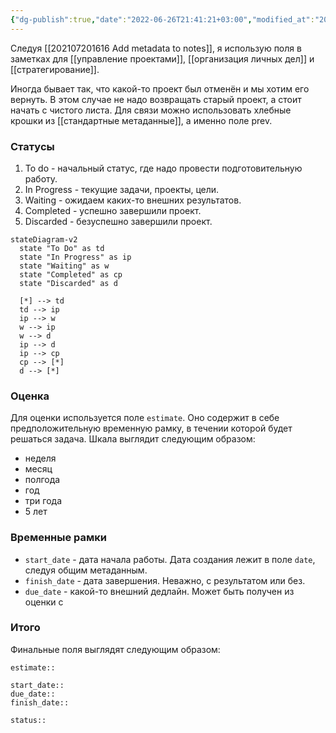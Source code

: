 ```yaml
---
{"dg-publish":true,"date":"2022-06-26T21:41:21+03:00","modified_at":"2022-06-26T21:57:20+03:00","permalink":"/metadannye-dlya-zametok-proektov/","dgHomeLink":false,"dgPassFrontmatter":true}
---
```



Следуя [[202107201616 Add metadata to notes]], я использую поля в заметках для [[управление проектами]], [[организация личных дел]] и [[стратегирование]].

Иногда бывает так, что какой-то проект был отменён и мы хотим его вернуть. В этом случае не надо возвращать старый проект, а стоит начать с чистого листа. Для связи можно использовать хлебные крошки из [[стандартные метаданные]], а именно поле prev.

### Статусы

1. To do - начальный статус, где надо провести подготовительную работу.
2. In Progress - текущие задачи, проекты, цели.
3. Waiting - ожидаем каких-то внешних результатов.
4. Completed - успешно завершили проект.
5. Discarded - безуспешно завершили проект.

```mermaid
stateDiagram-v2
  state "To Do" as td
  state "In Progress" as ip
  state "Waiting" as w
  state "Completed" as cp
  state "Discarded" as d

  [*] --> td
  td --> ip
  ip --> w
  w --> ip
  w --> d
  ip --> d
  ip --> cp
  cp --> [*]
  d --> [*]
```

### Оценка

Для оценки используется поле `estimate`. Оно содержит в себе предположительную временную рамку, в течении которой будет решаться задача. 
Шкала выглядит следующим образом:
- неделя
- месяц
- полгода
- год
- три года
- 5 лет

### Временные рамки

- `start_date` - дата начала работы. Дата создания лежит в поле `date`, следуя общим метаданным.
- `finish_date` - дата завершения. Неважно, с результатом или без.
- `due_date` - какой-то внешний дедлайн. Может быть получен из оценки с 

### Итого

Финальные поля выглядят следующим образом:
```
estimate:: 

start_date:: 
due_date:: 
finish_date:: 

status:: 
```
